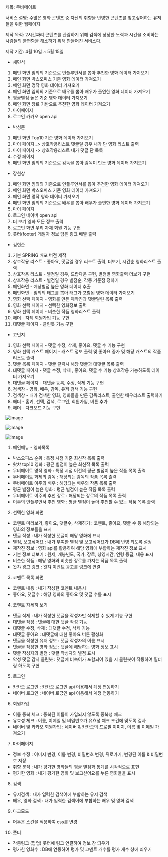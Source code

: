  제목: 무비메이트


 서비스 설명: 수많은 영화 콘텐츠 중 자신의 취향을 반영한 콘텐츠를 찾고싶어하는 유저들을 위한 웹페이지


 제작 목적: 2시간짜리 콘텐츠를 관람하기 위해 검색에 상당한 노력과 시간을 소비하는 사람들의 불편함을 해소하기 위해 만들어진 서비스다.


 제작 기간: 4월 10일 ~ 5월 15일


- 채민석 

1. 메인 화면 임의의 기준으로 인플루언서를 뽑아 추천한 영화 데이터 가져오기
2. 메인 화면 박스오피스 기준 영화 데이터 가져오기
3. 메인 화면 명작 영화 데이터 가져오기
4. 메인 화면 임의의 기준으로 배우를 뽑아 배우가 출연한 영화 데이터 가져오기
5. 평균별점 높은 기준 영화 데이터 가져오기
6. 메인 화면 장르 기반으로 추천한 영화 데이터 가져오기
7. 마이페이지
8. 로그인 카카오 open api


- 박성준

1. 메인 화면 Top10 기준 영화 데이터 가져오기
2. 마이 페이지 _> 상호작용리스트 댓글일 경우 내가 단 영화 리스트 출력
3. 마이 페이지 -> 상호작용리스트 내가 댓글 단 목록
4. 수정 페이지
5. 메인 화면 임의의 기준으로 감독을 뽑아 감독이 만든 영화 데이터 가져오기


- 장현상

1. 메인 화면 임의의 기준으로 인플루언서를 뽑아 추천한 영화 데이터 가져오기
2. 메인 화면 박스오피스 기준 영화 데이터 가져오기
3. 메인 화면 명작 영화 데이터 가져오기
4. 메인 화면 임의의 기준으로 배우를 뽑아 배우가 출연한 영화 데이터 가져오기
5. 마이 페이지
6. 로그인 네이버 open api
7. 더 보기 영화 모든 정보 출력
8. 로그인 화면 우리 자체 회원 기능 구현
9. 풋터(footer) 개발자 정보 담은 링크 배열 출력


- 김현준

1. 기본 SPRING 배포 버전 제작
2. 상호작용 리스트 - 좋아요, 댓글일 경우 리스트 출력, 더보기, 시간순 영화리스트 출력
3. 상호작용 리스트 - 별점일 경우, 드랍다운 구현, 별점별 영화출력 더보기 구현
4. 상호작용 리스트 - 별점일 경우 별점순, 각종 기준점 정하기
5. 메인화면 - 예상별점 높은 영화 데이터 추출
6. 메인화면 - 임의의 태그를 뽑아 태그가 포함된 영화 데이터 가져오기
7. 영화 선택 페이지 - 영화를 만든 제작진과 댓글달린 목록 출력
8. 영화 선택 페이지 - 선택한 영화정보 출력
9. 영화 선택 페이지 - 비슷한 작품 영화리스트 출력
10. 헤더 - 자체 회원가입 기능 구현
11. 대댓글 페이지 - 클린봇 기능 구현


- 고민지

1. 영화 선택 페이지 - 댓글 수정, 삭제, 좋아요, 댓글 수 기능 구현
2. 영화 선택 캐스트 페이지 - 캐스트 정보 출력 및 좋아요 증가 및 해당 캐스트의 작품 리스트 출력
3. 댓글 목록 페이지 - 댓글 클릭시 해당 댓글과 대댓글 목록 출력
4. 대댓글 페이지 - 댓글 수정, 삭제 , 좋아요, 댓글 수 기능 상호작용 가능하도록 데이터 가져오기
5. 대댓글 페이지 - 대댓글 등록, 수정, 삭제 기능 구현
6. 검색창 - 영화, 배우, 감독, 유저 검색 기능 구현
7. 검색창 - 내가 검색한 영화, 영화들을 만든 감독리스트, 출연한 배우리스트 출력하기
8. 헤더 - 홈키, 선택, 검색, 로그인, 회원가입, 버튼 추가
9. 헤더 - 다크모드 기능 구현

![image](https://github.com/JJangcoding/movie_mate_project/assets/124780552/d27e47a7-44d5-4838-a23d-29d716e27e6a)


![image](https://github.com/JJangcoding/movie_mate_project/assets/124780552/c1711cf0-eaed-409f-a4c8-097e5d48e327)

![image](https://github.com/JJangcoding/movie_mate_project/assets/124780552/bbe1e575-16dd-4716-9983-201c34e63fe1)




1. 메인메뉴 - 영화목록

- 박스오피스 순위 : 특정 시점 기준 최신작 목록 출력
- 왓챠 top10 영화 : 평균 별점이 높은 최신작 목록 출력
- 무비메이트 명작 영화 : 특정 시점 이전의 평균 별점이 높은 작품 목록 출력
- 무비메이트 화제의 감독 : 해당되는 감독의 작품 목록 출력
- 무비메이트 이주의 배우 : 해당되는 배우의 작품 목록 출력
- 평균 별점이 높은 영화 : 평균 별점이 높은 작품 목록 출력
- 무비메이트 이주의 추천 장르 : 해당되는 장르의 작품 목록 출력
- 이주의 인플루언서 추천 영화 : 평균 별점이 높아 추천할 수 있는 작품 목록 출력


2. 선택한 영화 화면

- 코멘트 미리보기, 좋아요, 댓글수, 삭제하기 : 코멘트, 좋아요, 댓글 수 등 해당되는 영화의 정보들을 표시
- 댓글 작성 : 내가 작성한 댓글이 해당 영화에 표시
- 별점, 보고싶어요 : 내가 부여한 별점 및 보고싶어요가 DB에 반영 되도록 설정
- 제작진 정보 : 영화 api를 활용하여 해당 영화에 부합하는 제작진 정보 표시
- 기본 정보 더보기 : 원제, 개봉년도, 국가, 장르, 상영시간, 연령 등급, 내용 표시
- 비슷한 작품 : 해당 영화와 비슷한 장르를 가지는 작품 목록 출력
- 왓챠 광고 링크 : 왓챠 이벤트 광고를 링크에 연결


3. 코멘트 목록 화면

- 코멘트 내용 : 내가 작성한 코멘트 내용시
- 좋아요, 댓글수 : 해당 영화의 좋아요 및 댓글 수를 표시


4. 코멘트 자세히 보기

- 댓글 삭제 : 내가 작성한 댓글을 작성자만 삭제할 수 있게 기능 구현
- 대댓글 작성 : 댓글에 대한 댓글 작성 기능
- 대댓글 수정, 삭제 : 대댓글 수정, 삭제 기능
- 대댓글 좋아요 : 대댓글에 대한 좋아요 버튼 활성화
- 댓글을 작성한 유저 정보 : 댓글 작성자의 이름 표시
- 댓글을 작성한 영화 정보 : 댓글에 해당하는 영화 정보 표시
- 댓글 작성자의 별점 : 댓글 작성자의 별점 표시
- 악성 댓글 감지 클린봇 : 댓글에 비속어가 포함되어 있을 시 클린봇이 작동하여 필터링 하도록 구현


5. 로그인

- 카카오 로그인 : 카카오 로그인 api 이용해서 계정 연동하기
- 네이버 로그인 : 네이버 로긍인 api 이용해서 계정 연동하기


6. 회원가입

- 이름 중복 체크 : 중복된 이름이 가입되지 않도록 중복성 체크
- 유효성 체크 : 이름, 이메일 및 비밀번호가 유효성 체크 조건에 맞도록 검사
- 네이버 및 카카오 회원가입 : 네이버 & 카카오의 프로필 이미지, 이름 및 이메일 가져오기


7. 마이페이지

- 정보 수정 : 이미지 변경, 이름 변경, 비밀번호 변경, 뒤로가기, 변경된 이름 & 비밀번호 저장
- 취향 분석 : 내가 평가한 영화들의 평균 별점과 통계를 시각적으로 표현
- 평가한 영화 : 내가 평가한 영화 및 보고싶어요를 누른 영화들을 표시


8. 검색

- 유저검색 : 내가 입력한 검색어에 부합하는 유저 검색
- 배우, 영화 검색 : 내가 입력한 검색어에 부합하는 배우 및 영화 검색


9. 다크모드

- 어두운 스킨을 적용하여 css를 변경


10. 풋터

- 각종링크 (팝업) 풋터에 링크 연결하여 정보 창 띄우기
- 평가한 영화수 : DB에 연동하여 평가 및 코멘트 개수를 평가 개수 창에 띄우기
